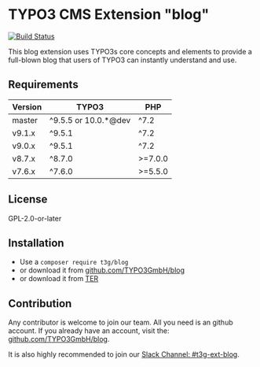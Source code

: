 # TYPO3 CMS Extension "blog"

[![Build Status](https://github.com/typo3gmbh/blog/workflows/CI/badge.svg?branch=master)](https://github.com/TYPO3GmbH/blog/actions)

This blog extension uses TYPO3s core concepts and elements to provide a full-blown blog that users of TYPO3 can instantly understand and use.

## Requirements

| Version  | TYPO3                 | PHP      |
|----------|-----------------------|----------|
| master   | ^9.5.5 or 10.0.*@dev  | ^7.2     |
| v9.1.x   | ^9.5.1                | ^7.2     |
| v9.0.x   | ^9.5.1                | ^7.2     |
| v8.7.x   | ^8.7.0                | >=7.0.0  |
| v7.6.x   | ^7.6.0                | >=5.5.0  |

## License
GPL-2.0-or-later

## Installation

* Use a `composer require t3g/blog`
* or download it from [github.com/TYPO3GmbH/blog](https://github.com/TYPO3GmbH/blog)
* or download it from [TER](https://extensions.typo3.org/extension/blog/)

## Contribution

Any contributor is welcome to join our team. All you need is an github account.
If you already have an account, visit the: [github.com/TYPO3GmbH/blog](https://github.com/TYPO3GmbH/blog).

It is also highly recommended to join our [Slack Channel: #t3g-ext-blog](https://typo3.slack.com/archives/t3g-ext-blog).
